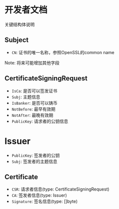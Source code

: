 # 开发者文档

关键结构体说明

## Subject

* `CN`: 证书的唯一名称，参照OpenSSL的common name

Note: 将来可能增加其他字段

## CertificateSigningRequest

* `IsCa`: 是否可以签发证书
* `Subj`: 主题信息
* `IsBanker`: 是否可以铸币
* `NotBefore`: 最早有效期
* `NotAfter`: 最晚有效期
* `PublicKey`: 请求者的公钥信息

# Issuer

* `PublicKey`: 签发者的公钥
* `Subj`: 签发者的主题信息

## Certificate

* `CSR`: 请求者信息(type: CertificateSigningRequest)
* `CA`: 签发者信息(type: Issuer)
* `Signature`: 签名信息(type: []byte)
